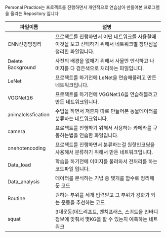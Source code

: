 Personal Practice는 프로젝트를 진행하면서 개인적으로 연습삼아 만들어본 프로그램을 올리는 Repository 입니다

|파일이름|설명|
|------|---|
|CNN신경망정리|프로젝트를 진행하면서 어떤 네트워크를 사용할때 이것을 보고 선택하기 위해서 네트워크별 장단점을 정리한 파일입니다.|
|Delete Background|사진의 배경을 없애기 위해서 사물만 인식하고 나머지를 다 검은색으로 처리하는 파일입니다.|
|LeNet|프로젝트를 하기전에 LeNet을 연습해볼려고 만든 네트워크입니다.|
|VGGNet16|프로젝트를 하기전에 VGGNet16을 연습해볼려고 만든 네트워크입니다.|
|animalclssfication|수업을 하면서 저혼자 따로 만들어본 동물데이터를 분류하는 네트워크입니다.|
|camera|프로젝트를 진행하기 위해서 사용하는 카메라를 구동하는법을 연습한 파일입니다.|
|onehotencoding|프로젝트를 진행하면서 분류하는걸 원핫인코딩을 사용해서 분류하기 위해서 만든 네트워크입니다.|
|Data_load|학습을 하기전에 이미지를 불러와서 전처리를 하는 코드파일 입니다.|
|Data_analysis|데이터를 분석하는 기법 중 몇개를 함수로 정리해둔 코드|
|Routine|원하는 부위를 세개 입력받고 그 부위가 강화가 되는 운동을 추천하는 코드|
|squat|3대운동(데드리프트, 벤치프래스, 스쿼트을 인바디 정보에 맞춰서 몇KG을 할 수 있는지 예측하는 네트워크|
